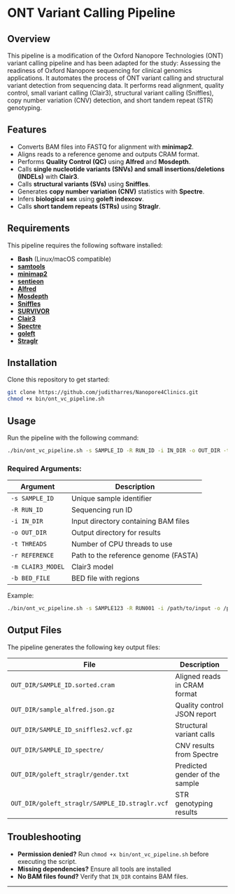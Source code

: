 # ONT Variant Calling Pipeline

## Overview

This pipeline is a modification of the Oxford Nanopore Technologies (ONT) variant calling pipeline and has been adapted for the study: Assessing the readiness of Oxford Nanopore sequencing for clinical genomics applications. It automates the process of ONT variant calling and structural variant detection from  sequencing data. It performs read alignment, quality control, small variant calling (Clair3), structural variant calling (Sniffles), copy number variation (CNV) detection, and short tandem repeat (STR) genotyping.

## Features

- Converts BAM files into FASTQ for alignment with **minimap2**.
- Aligns reads to a reference genome and outputs CRAM format.
- Performs **Quality Control (QC)** using **Alfred** and **Mosdepth**.
- Calls **single nucleotide variants (SNVs) and small insertions/deletions (INDELs)** with **Clair3**.
- Calls **structural variants (SVs)** using **Sniffles**.
- Generates **copy number variation (CNV)** statistics with **Spectre**.
- Infers **biological sex** using **goleft indexcov**.
- Calls **short tandem repeats (STRs)** using **Straglr**.

## Requirements
This pipeline requires the following software installed:
- **Bash** (Linux/macOS compatible)
- [**samtools**](http://www.htslib.org/)
- [**minimap2**](https://github.com/lh3/minimap2)
- [**sentieon**](https://www.sentieon.com/)
- [**Alfred**](https://github.com/tobiasrausch/alfred)
- [**Mosdepth**](https://github.com/brentp/mosdepth)
- [**Sniffles**](https://github.com/fritzsedlazeck/Sniffles)
- [**SURVIVOR**](https://github.com/fritzsedlazeck/SURVIVOR)
- [**Clair3**](https://github.com/HKU-BAL/Clair3)
- [**Spectre**](https://github.com/fritzsedlazeck/Spectre)
- [**goleft**](https://github.com/brentp/goleft)
- [**Straglr**](https://github.com/abishpi/straglr)


## Installation
Clone this repository to get started:
```bash
git clone https://github.com/juditharres/Nanopore4Clinics.git
chmod +x bin/ont_vc_pipeline.sh
```

## Usage
Run the pipeline with the following command:
```bash
./bin/ont_vc_pipeline.sh -s SAMPLE_ID -R RUN_ID -i IN_DIR -o OUT_DIR -t THREADS -r REFERENCE -m CLAIR3_MODEL -b BED_FILE
```

### Required Arguments:
| Argument | Description |
|----------|-------------|
| `-s SAMPLE_ID` | Unique sample identifier |
| `-R RUN_ID` | Sequencing run ID |
| `-i IN_DIR` | Input directory containing BAM files |
| `-o OUT_DIR` | Output directory for results |
| `-t THREADS` | Number of CPU threads to use |
| `-r REFERENCE` | Path to the reference genome (FASTA) |
| `-m CLAIR3_MODEL` | Clair3 model |
| `-b BED_FILE` | BED file with regions |

Example:
```bash
./bin/ont_vc_pipeline.sh -s SAMPLE123 -R RUN001 -i /path/to/input -o /path/to/output -t 16   -r /path/to/reference.fasta -m /path/to/clair3_model -b /path/to/regions.bed
```

## Output Files
The pipeline generates the following key output files:

| File | Description |
|-------------------------------|--------------------------------|
| `OUT_DIR/SAMPLE_ID.sorted.cram` | Aligned reads in CRAM format |
| `OUT_DIR/sample_alfred.json.gz` | Quality control JSON report |
| `OUT_DIR/SAMPLE_ID_sniffles2.vcf.gz` | Structural variant calls |
| `OUT_DIR/SAMPLE_ID_spectre/` | CNV results from Spectre |
| `OUT_DIR/goleft_straglr/gender.txt` | Predicted gender of the sample |
| `OUT_DIR/goleft_straglr/SAMPLE_ID.straglr.vcf` | STR genotyping results |

## Troubleshooting
- **Permission denied?** Run `chmod +x bin/ont_vc_pipeline.sh` before executing the script.
- **Missing dependencies?** Ensure all tools are installed
- **No BAM files found?** Verify that `IN_DIR` contains BAM files.

---
